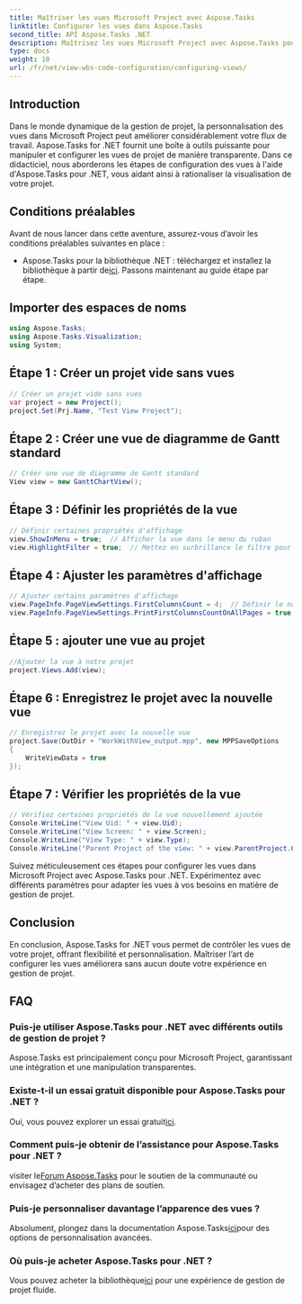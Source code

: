 ```yaml
---
title: Maîtriser les vues Microsoft Project avec Aspose.Tasks
linktitle: Configurer les vues dans Aspose.Tasks
second_title: API Aspose.Tasks .NET
description: Maîtrisez les vues Microsoft Project avec Aspose.Tasks pour .NET. Personnalisez et rationalisez votre expérience de gestion de projet sans effort.
type: docs
weight: 10
url: /fr/net/view-wbs-code-configuration/configuring-views/
---
```

## Introduction
Dans le monde dynamique de la gestion de projet, la personnalisation des vues dans Microsoft Project peut améliorer considérablement votre flux de travail. Aspose.Tasks for .NET fournit une boîte à outils puissante pour manipuler et configurer les vues de projet de manière transparente. Dans ce didacticiel, nous aborderons les étapes de configuration des vues à l'aide d'Aspose.Tasks pour .NET, vous aidant ainsi à rationaliser la visualisation de votre projet.
## Conditions préalables
Avant de nous lancer dans cette aventure, assurez-vous d’avoir les conditions préalables suivantes en place :
-  Aspose.Tasks pour la bibliothèque .NET : téléchargez et installez la bibliothèque à partir de[ici](https://releases.aspose.com/tasks/net/).
Passons maintenant au guide étape par étape.
## Importer des espaces de noms
```csharp
using Aspose.Tasks;
using Aspose.Tasks.Visualization;
using System;

```
## Étape 1 : Créer un projet vide sans vues
```csharp
// Créer un projet vide sans vues
var project = new Project();
project.Set(Prj.Name, "Test View Project");
```
## Étape 2 : Créer une vue de diagramme de Gantt standard
```csharp
// Créer une vue de diagramme de Gantt standard
View view = new GanttChartView();
```
## Étape 3 : Définir les propriétés de la vue
```csharp
// Définir certaines propriétés d'affichage
view.ShowInMenu = true;  // Afficher la vue dans le menu du ruban
view.HighlightFilter = true;  // Mettez en surbrillance le filtre pour une seule vue
```
## Étape 4 : Ajuster les paramètres d'affichage
```csharp
// Ajuster certains paramètres d'affichage
view.PageInfo.PageViewSettings.FirstColumnsCount = 4;  // Définir le nombre de premières colonnes à imprimer sur toutes les pages
view.PageInfo.PageViewSettings.PrintFirstColumnsCountOnAllPages = true;  // Imprimer un nombre spécifié de premières colonnes sur toutes les pages
```
## Étape 5 : ajouter une vue au projet
```csharp
//Ajouter la vue à notre projet
project.Views.Add(view);
```
## Étape 6 : Enregistrez le projet avec la nouvelle vue
```csharp
// Enregistrez le projet avec la nouvelle vue
project.Save(OutDir + "WorkWithView_output.mpp", new MPPSaveOptions
{
    WriteViewData = true
});
```
## Étape 7 : Vérifier les propriétés de la vue
```csharp
// Vérifiez certaines propriétés de la vue nouvellement ajoutée
Console.WriteLine("View Uid: " + view.Uid);
Console.WriteLine("View Screen: " + view.Screen);
Console.WriteLine("View Type: " + view.Type);
Console.WriteLine("Parent Project of the view: " + view.ParentProject.Get(Prj.Name));
```
Suivez méticuleusement ces étapes pour configurer les vues dans Microsoft Project avec Aspose.Tasks pour .NET. Expérimentez avec différents paramètres pour adapter les vues à vos besoins en matière de gestion de projet.
## Conclusion
En conclusion, Aspose.Tasks for .NET vous permet de contrôler les vues de votre projet, offrant flexibilité et personnalisation. Maîtriser l’art de configurer les vues améliorera sans aucun doute votre expérience en gestion de projet.
## FAQ
### Puis-je utiliser Aspose.Tasks pour .NET avec différents outils de gestion de projet ?
Aspose.Tasks est principalement conçu pour Microsoft Project, garantissant une intégration et une manipulation transparentes.
### Existe-t-il un essai gratuit disponible pour Aspose.Tasks pour .NET ?
 Oui, vous pouvez explorer un essai gratuit[ici](https://releases.aspose.com/).
### Comment puis-je obtenir de l’assistance pour Aspose.Tasks pour .NET ?
 visiter le[Forum Aspose.Tasks](https://forum.aspose.com/c/tasks/15) pour le soutien de la communauté ou envisagez d’acheter des plans de soutien.
### Puis-je personnaliser davantage l’apparence des vues ?
 Absolument, plongez dans la documentation Aspose.Tasks[ici](https://reference.aspose.com/tasks/net/)pour des options de personnalisation avancées.
### Où puis-je acheter Aspose.Tasks pour .NET ?
 Vous pouvez acheter la bibliothèque[ici](https://purchase.aspose.com/buy) pour une expérience de gestion de projet fluide.